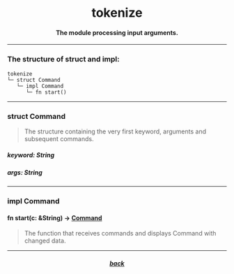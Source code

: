 <div align="center">
    <h1>tokenize</h1>
    <h4>The module processing input arguments.</h4>
</div>

---

### The structure of struct and impl:

```
tokenize
└─ struct Command
   └─ impl Command
      └─ fn start()
```

---

### struct Command

> The structure containing the very first keyword, arguments and subsequent commands.

##### keyword: String

##### args: String

---

### impl Command

#### fn start(c: &String) -> [Command](https://github.com/h1kkar/shime-doc/blob/main/src/main/shime/tokenize.md#struct-command)

> The function that receives commands and displays Command with changed data.

---

<div align="center">
    <h5><a href="">back</a></h5>
</div>
